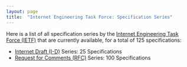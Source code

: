 ```yaml
---
layout: page
title:  "Internet Engineering Task Force: Specification Series"
---
```


Here is a list of all specification series by the [Internet Engineering Task Force (IETF)](http://www.ietf.org/) that are currently available, for a total of 125 specifications:

  * [Internet Draft (I-D)](I-D) Series: 25 Specifications
  * [Request for Comments (RFC)](RFC) Series: 100 Specifications
